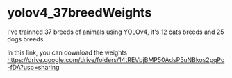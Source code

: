 # yolov4_37breedWeights
I've trainned 37 breeds of animals using YOLOv4, it's 12 cats breeds and 25 dogs breeds.

In this link, you can download the weights https://drive.google.com/drive/folders/14tREVbjBMP50AdsP5uNBkos2pqPo-fDA?usp=sharing
